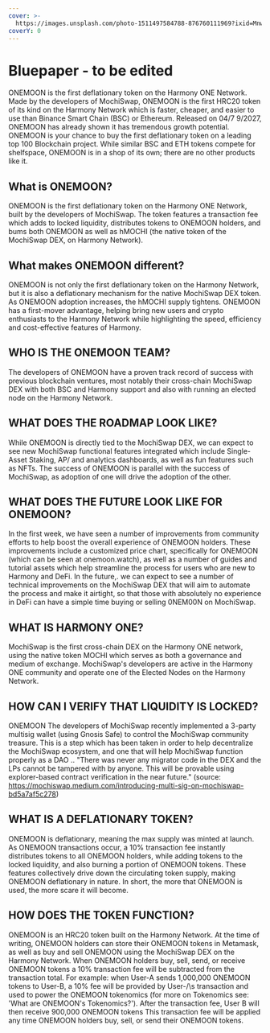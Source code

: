 ```yaml
---
cover: >-
  https://images.unsplash.com/photo-1511497584788-876760111969?ixid=MnwxMjA3fDB8MHxwaG90by1wYWdlfHx8fGVufDB8fHx8&ixlib=rb-1.2.1&auto=format&fit=crop&w=3432&q=80
coverY: 0
---
```


# Bluepaper  - to be edited

ONEMOON is the first deflationary token on the Harmony ONE Network. Made by the developers of MochiSwap, ONEMOON is the first HRC20 token of its kind on the Harmony Network which is faster, cheaper, and easier to use than Binance Smart Chain (BSC) or Ethereum. Released on 04/7 9/2027, ONEMOON has already shown it has tremendous growth potential. ONEMOON is your chance to buy the first deflationary token on a leading top 100 Blockchain project. While similar BSC and ETH tokens compete for shelfspace, ONEMOON is in a shop of its own; there are no other products like it.

## What is ONEMOON?

ONEMOON is the first deflationary token on the Harmony ONE Network, built by the developers of MochiSwap. The token features a transaction fee which adds to locked liquidity, distributes tokens to ONEMOON holders, and bums both ONEMOON as well as hMOCHI (the native token of the MochiSwap DEX, on Harmony Network).

## What makes ONEMOON different?

ONEMOON is not only the first deflationary token on the Harmony Network, but it is also a deflationary mechanism for the native MochiSwap DEX token. As ONEMOON adoption increases, the hMOCHI supply tightens. ONEMOON has a first-mover advantage, helping bring new users and crypto enthusiasts to the Harmony Network while highlighting the speed, efficiency and cost-effective features of Harmony.

## WHO IS THE ONEMOON TEAM?

The developers of ONEMOON have a proven track record of success with previous blockchain ventures, most notably their cross-chain MochiSwap DEX with both BSC and Harmony support and also with running an elected node on the Harmony Network.

## WHAT DOES THE ROADMAP LOOK LIKE?

While ONEMOON is directly tied to the MochiSwap DEX, we can expect to see new MochiSwap functional features integrated which include Single-Asset Staking, AP/ and analytics dashboards, as well as fun features such as NFTs. The success of ONEMOON is parallel with the success of MochiSwap, as adoption of one will drive the adoption of the other.

## WHAT DOES THE FUTURE LOOK LIKE FOR ONEMOON?

In the first week, we have seen a number of improvements from community efforts to help boost the overall experience of ONEMOON holders. These improvements include a customized price chart, specifically for ONEMOON (which can be seen at onemoon.watch), as well as a number of guides and tutorial assets which help streamline the process for users who are new to Harmony and DeFi. In the future,. we can expect to see a number of technical improvements on the MochiSwap DEX that will aim to automate the process and make it airtight, so that those with absolutely no experience in DeFi can have a simple time buying or selling 0NEM00N on MochiSwap.

## WHAT IS HARMONY ONE?

MochiSwap is the first cross-chain DEX on the Harmony ONE network, using the native token MOCHI which serves as both a governance and medium of exchange. MochiSwap's developers are active in the Harmony ONE community and operate one of the Elected Nodes on the Harmony Network.

## HOW CAN I VERIFY THAT LIQUIDITY IS LOCKED?

ONEMOON The developers of MochiSwap recently implemented a 3-party multisig wallet (using Gnosis Safe) to control the MochiSwap community treasure. This is a step which has been taken in order to help decentralize the MochiSwap ecosystem, and one that will help MochiSwap function properly as a DAO .. "There was never any migrator code in the DEX and the LPs cannot be tampered with by anyone. This will be provable using explorer-based contract verification in the near future." (source: https://mochiswap.medium.com/introducing-multi-sig-on-mochiswap-bd5a7af5c278)

## WHAT IS A DEFLATIONARY TOKEN?

ONEMOON is deflationary, meaning the max supply was minted at launch. As ONEMOON transactions occur, a 10% transaction fee instantly distributes tokens to all ONEMOON holders, while adding tokens to the locked liquidity, and also burning a portion of ONEMOON tokens. These features collectively drive down the circulating token supply, making ONEMOON deflationary in nature. In short, the more that ONEMOON is used, the more scare it will become.

## HOW DOES THE TOKEN FUNCTION?

ONEMOON is an HRC20 token built on the Harmony Network. At the time of writing, ONEMOON holders can store their ONEMOON tokens in Metamask, as well as buy and sell ONEMOON using the MochiSwap DEX on the Harmony Network. When ONEMOON holders buy, sell, send, or receive ONEMOON tokens a 10% transaction fee will be subtracted from the transaction total. For example: when User-A sends 1,000,000 ONEMOON tokens to User-B, a 10% fee will be provided by User-/\s transaction and used to power the ONEMOON tokenomics (for more on Tokenomics see: 'What are ONEMOON's Tokenomics?'). After the transaction fee, User B will then receive 900,000 ONEMOON tokens This transaction fee will be applied any time ONEMOON holders buy, sell, or send their ONEMOON tokens.



